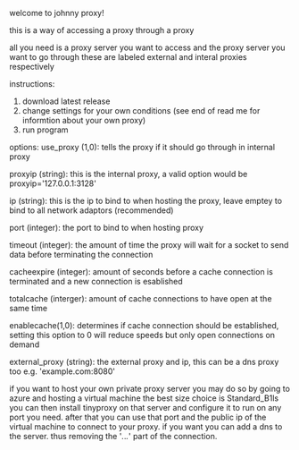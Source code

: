 welcome to johnny proxy!

this is a way of accessing a proxy through a proxy

all you need is a proxy server you want to access and the proxy server you want to go through
these are labeled external and interal proxies respectively

instructions:
1. download latest release
2. change settings for your own conditions (see end of read me for informtion about your own proxy)
3. run program

options:
use_proxy (1,0): tells the proxy if it should go through in internal proxy

proxyip (string): this is the internal proxy, a valid option would be proxyip='127.0.0.1:3128'

ip (string): this is the ip to bind to when hosting the proxy, leave emptey to bind to all network adaptors (recommended)

port (integer): the port to bind to when hosting proxy

timeout (integer): the amount of time the proxy will wait for a socket to send data before terminating the connection

cacheexpire (integer): amount of seconds before a cache connection is terminated and a new connection is esablished

totalcache (interger): amount of cache connections to have open at the same time

enablecache(1,0): determines if cache connection should be established, setting this option to 0 will reduce speeds but only open connections on demand

external_proxy (string): the external proxy and ip, this can be a dns proxy too e.g. 'example.com:8080'

if you want to host your own private proxy server you may do so by going to azure and hosting a virtual machine the best size choice is Standard_B1ls
you can then install tinyproxy on that server and configure it to run on any port you need. after that you can use that port and the public ip of the virtual machine to connect to your proxy. if you want you can add a dns to the server. thus removing the '*.*.*.*' part of the connection.
